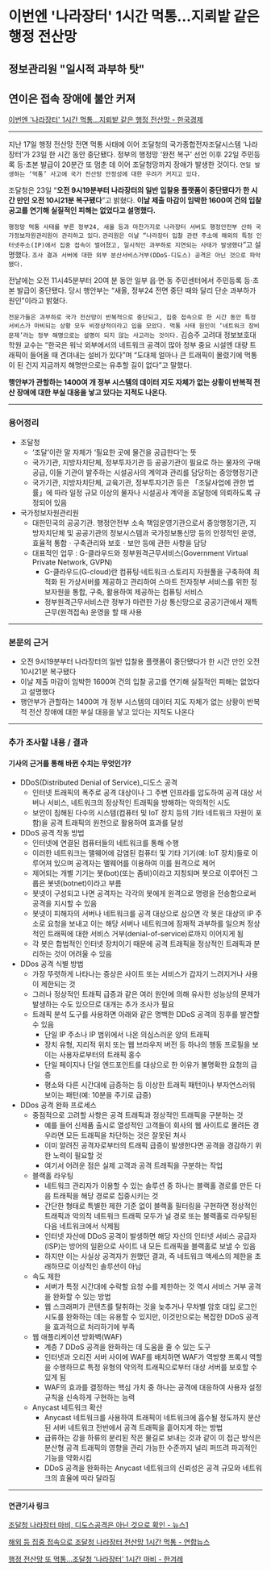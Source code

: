 # 이번엔 '나라장터' 1시간 먹통…지뢰밭 같은 행정 전산망 
## 정보관리원 "일시적 과부하 탓"
## 연이은 접속 장애에 불안 커져
[이번엔 '나라장터' 1시간 먹통…지뢰밭 같은 행정 전산망 - 한국경제](https://n.news.naver.com/article/newspaper/015/0004917648?date=20231124)

---

지난 17일 행정 전산망 전면 먹통 사태에 이어 조달청의 국가종합전자조달시스템 ‘나라장터’가 23일 한 시간 동안 중단됐다. 정부의 행정망 ‘완전 복구’ 선언 이후 22일 주민등록 등·초본 발급이 20분간 또 멈춘 데 이어 조달청망까지 장애가 발생한 것이다. `연일 발생하는 ‘먹통’ 사고에 국가 전산망 안정성에 대한 우려가 커지고 있다.`

조달청은 23일 “**오전 9시19분부터 나라장터의 일반 입찰용 플랫폼이 중단됐다가 한 시간 만인 오전 10시21분 복구됐다**”고 밝혔다. **이날 제출 마감이 임박한 1600여 건의 입찰 공고를 연기해 실질적인 피해는 없었다고 설명했다.**

`행정망 먹통 사태를 부른 정부24, 새올 등과 마찬가지로 나라장터 서버도 행정안전부 산하 국가정보자원관리원이 관리하고 있다`. `관리원은 이날 “나라장터 입찰 관련 주소에 해외의 특정 인터넷주소(IP)에서 집중 접속이 벌어졌고, 일시적인 과부하로 지연되는 사태가 발생했다`”고 설명했다. `조사 결과 서버에 대한 외부 분산서비스거부(DDoS·디도스) 공격은 아닌 것으로 파악됐다.`

전날에는 오전 11시45분부터 20여 분 동안 일부 읍·면·동 주민센터에서 주민등록 등·초본 발급이 중단됐다. 당시 행안부는 “새올, 정부24 전면 중단 때와 달리 단순 과부하가 원인”이라고 밝혔다.

`전문가들은 과부하로 국가 전산망이 반복적으로 중단되고, 집중 접속으로 한 시간 동안 특정 서비스가 마비되는 상황 모두 비정상적이라고 입을 모았다. 먹통 사태 원인이 ‘네트워크 장비 문제’라는 정부 해명으로는 설명이 되지 않는 사고라는 것이다.` 김승주 고려대 정보보호대학원 교수는 “한국은 워낙 외부에서의 네트워크 공격이 많아 정부 중요 시설엔 대량 트래픽이 들어올 때 견뎌내는 설비가 있다”며 “도대체 얼마나 큰 트래픽이 몰렸기에 먹통이 된 건지 지금까지 해명만으로는 유추할 길이 없다”고 말했다.

**행안부가 관할하는 1400여 개 정부 시스템의 데이터 지도 자체가 없는 상황이 반복적 전산 장애에 대한 부실 대응을 낳고 있다는 지적도 나온다.**


---

### 용어정리

* 조달청
    * ‘조달’이란 말 자체가 ‘필요한 곳에 물건을 공급한다’는 뜻
    * 국가기관, 지방자치단체, 정부투자기관 등 공공기관이 필요로 하는 물자의 구매공급, 이들 기관이 발주하는 시설공사의 계약과 관리를 담당하는 중앙행정기관
    * 국가기관, 지방자치단체, 교육기관, 정부투자기관 등은 「조달사업에 관한 법률」에 따라 일정 규모 이상의 물자나 시설공사 계약을 조달청에 의뢰하도록 규정되어 있음
* 국가정보자원관리원
    * 대한민국의 공공기관. 행정안전부 소속 책임운영기관으로서 중앙행정기관, 지방자치단체 및 공공기관의 정보시스템과 국가정보통신망 등의 안정적인 운영, 효율적 통합ㆍ구축관리와 보호ㆍ보안 등에 관한 사항을 담당
    * 대표적인 업무 : G-클라우드와 정부원격근무서비스(Government Virtual Private Network, GVPN)
        * G-클라우드(G-cloud)란 컴퓨팅·네트워크·스토리지 자원풀을 구축하여 최적화 된 가상서버를 제공하고 관리하여 스마트 전자정부 서비스를 위한 정보자원을 통합, 구축, 활용하여 제공하는 컴퓨팅 서비스
        * 정부원격근무서비스란 정부가 마련한 가상 통신망으로 공공기관에서 재특근무(원격접속) 운영을 할 때 사용

---

### 본문의 근거 

* 오전 9시19분부터 나라장터의 일반 입찰용 플랫폼이 중단됐다가 한 시간 만인 오전 10시21분 복구됐다
* 이날 제출 마감이 임박한 1600여 건의 입찰 공고를 연기해 실질적인 피해는 없었다고 설명했다
* 행안부가 관할하는 1400여 개 정부 시스템의 데이터 지도 자체가 없는 상황이 반복적 전산 장애에 대한 부실 대응을 낳고 있다는 지적도 나온다

---

### 추가 조사할 내용 / 결과 
#### 기사의 근거를 통해 바뀐 수치는 무엇인가?

* DDoS(Distributed Denial of Service)_디도스 공격
    * 인터넷 트래픽의 폭주로 공격 대상이나 그 주변 인프라를 압도하여 공격 대상 서버나 서비스, 네트워크의 정상적인 트래픽을 방해하는 악의적인 시도
    * 보안이 침해된 다수의 시스템(컴퓨터 및 IoT 장치 등의 기타 네트워크 자원이 포함)을 공격 트래픽의 원천으로 활용하여 효과를 달성
* DDoS 공격 작동 방법
    * 인터넷에 연결된 컴퓨터들의 네트워크를 통해 수행
    * 이러한 네트워크는 맬웨어에 감염된 컴퓨터 및 기타 기기(예: IoT 장치)들로 이루어져 있으며 공격자는 맬웨어를 이용하여 이를 원격으로 제어
    * 제어되는 개별 기기는 봇(bot)(또는 좀비)이라고 지칭되며 봇으로 이루어진 그룹은 봇넷(botnet)이라고 부름
    * 봇넷이 구성되고 나면 공격자는 각각의 봇에게 원격으로 명령을 전송함으로써 공격을 지시할 수 있음
    * 봇넷이 피해자의 서버나 네트워크를 공격 대상으로 삼으면 각 봇은 대상의 IP 주소로 요청을 보내고 이는 해당 서버나 네트워크에 잠재적 과부하를 일으켜 정상적인 트래픽에 대한 서비스 거부(denial-of-service)로까지 이어지게 됨
    * 각 봇은 합법적인 인터넷 장치이기 때문에 공격 트래픽을 정상적인 트래픽과 분리하는 것이 어려울 수 있음
* DDos 공격 식별 방법
    * 가장 뚜렷하게 나타나는 증상은 사이트 또는 서비스가 갑자기 느려지거나 사용이 제한되는 것
    * 그러나 정상적인 트래픽 급증과 같은 여러 원인에 의해 유사한 성능상의 문제가 발생하는 수도 있으므로 대개는 추가 조사가 필요
    * 트래픽 분석 도구를 사용하면 아래와 같은 명백한 DDoS 공격의 징후를 발견할 수 있음
        * 단일 IP 주소나 IP 범위에서 나온 의심스러운 양의 트래픽
        * 장치 유형, 지리적 위치 또는 웹 브라우저 버전 등 하나의 행동 프로필을 보이는 사용자로부터의 트래픽 홍수
        * 단일 페이지나 단일 엔드포인트를 대상으로 한 이유가 불명확한 요청의 급증
        * 평소와 다른 시간대에 급증하는 등 이상한 트래픽 패턴이나 부자연스러워 보이는 패턴(예: 10분을 주기로 급증)
* DDos 공격 완화 프로세스
    * 중점적으로 고려할 사항은 공격 트래픽과 정상적인 트래픽을 구분하는 것
        * 예를 들어 신제품 출시로 열성적인 고객들이 회사의 웹 사이트로 몰려든 경우라면 모든 트래픽을 차단하는 것은 잘못된 처사
        * 이미 알려진 공격자로부터의 트래픽 급증이 발생한다면 공격을 경감하기 위한 노력이 필요할 것
        * 여기서 어려운 점은 실제 고객과 공격 트래픽을 구분하는 작업
    * 블랙홀 라우팅
        * 네트워크 관리자가 이용할 수 있는 솔루션 중 하나는 블랙홀 경로를 만든 다음 트래픽을 해당 경로로 집중시키는 것
        * 간단한 형태로 특별한 제한 기준 없이 블랙홀 필터링을 구현하면 정상적인 트래픽과 악의적 네트워크 트래픽 모두가 널 경로 또는 블랙홀로 라우팅된 다음 네트워크에서 삭제됨
        * 인터넷 자산에 DDoS 공격이 발생하면 해당 자산의 인터넷 서비스 공급자(ISP)는 방어의 일환으로 사이트 내 모든 트래픽을 블랙홀로 보낼 수 있음
        * 하지만 이는 사실상 공격자가 원했던 결과, 즉 네트워크 액세스의 제한을 초래하므로 이상적인 솔루션이 아님
    * 속도 제한 
        * 서버가 특정 시간대에 수락할 요청 수를 제한하는 것 역시 서비스 거부 공격을 완화할 수 있는 방법
        * 웹 스크래퍼가 콘텐츠를 탈취하는 것을 늦추거나 무차별 암호 대입 로그인 시도를 완화하는 데는 유용할 수 있지만, 이것만으로는 복잡한 DDoS 공격을 효과적으로 처리하기에 부족
    * 웹 애플리케이션 방화벽(WAF)
        * 계층 7 DDoS 공격을 완화하는 데 도움을 줄 수 있는 도구
        * 인터넷과 오리진 서버 사이에 WAF를 배치하면 WAF가 역방향 프록시 역할을 수행하므로 특정 유형의 악의적 트래픽으로부터 대상 서버를 보호할 수 있게 됨
        * WAF의 효과를 결정하는 핵심 가치 중 하나는 공격에 대응하여 사용자 설정 규칙을 신속하게 구현하는 능력
    * Anycast 네트워크 확산
        *  Anycast 네트워크를 사용하여 트래픽이 네트워크에 흡수될 정도까지 분산된 서버 네트워크 전반에서 공격 트래픽을 흩어지게 하는 방법
        * 급류하는 강을 하류의 분리된 작은 물길로 보내는 것과 같이 이 접근 방식은 분산형 공격 트래픽의 영향을 관리 가능한 수준까지 널리 퍼뜨려 파괴적인 기능을 약화시킴
        * DDoS 공격을 완화하는 Anycast 네트워크의 신뢰성은 공격 규모와 네트워크의 효율에 따라 달라짐


--- 

#### 연관기사 링크

[조달청 나라장터 마비, 디도스공격은 아닌 것으로 확인 - 뉴스1](https://www.news1.kr/articles/?5240674)

[해외 등 집중 접속으로 조달청 나라장터 전산망 1시간 먹통 - 연합뉴스](https://www.yna.co.kr/view/AKR20231123076753063)

[행정 전산망 또 먹통…조달청 ‘나라장터’ 1시간 마비 - 한겨례](https://www.hani.co.kr/arti/economy/economy_general/1117534.html)
